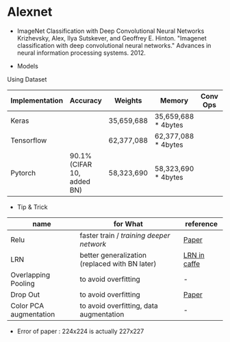 # Alexnet
- ImageNet Classification with Deep Convolutional Neural Networks
Krizhevsky, Alex, Ilya Sutskever, and Geoffrey E. Hinton. "Imagenet classification with deep convolutional neural networks." Advances in neural information processing systems. 2012.

- Models

Using Dataset

| Implementation | Accuracy | Weights | Memory | Conv Ops | etc |
|---|---|---|---|---|---|
| Keras |   |  35,659,688 | 35,659,688 * 4bytes |   |    |
| Tensorflow |   | 62,377,088  | 62,377,088 * 4bytes |   |  [link](https://github.com/YBIGTA/DL_Models/blob/master/models/alexnet/tensorflow/Alexnet%20(Tensorflow).ipynb)  |
| Pytorch | 90.1% (CIFAR 10, added BN) | 58,323,690  | 58,323,690 * 4bytes |   |[link](https://github.com/Jooong/DLCV/blob/master/classification/models.py#L71)|

- Tip & Trick

| name | for What | reference |
|---|---|---|
| Relu | faster train / *training deeper network* | [Paper](http://citeseerx.ist.psu.edu/viewdoc/download?doi=10.1.1.165.6419&rep=rep1&type=pdf) |
| LRN  | better generalization (replaced with BN later)  | [LRN in caffe](http://caffe.berkeleyvision.org/tutorial/layers/lrn.html) |
| Overlapping Pooling | to avoid overfitting | - |
| Drop Out | to avoid overfitting | [Paper](http://jmlr.org/papers/volume15/srivastava14a.old/srivastava14a.pdf) |
| Color PCA augmentation | to avoid overfitting, data augmentation | - |


- Error of paper
 : 224x224 is actually 227x227
